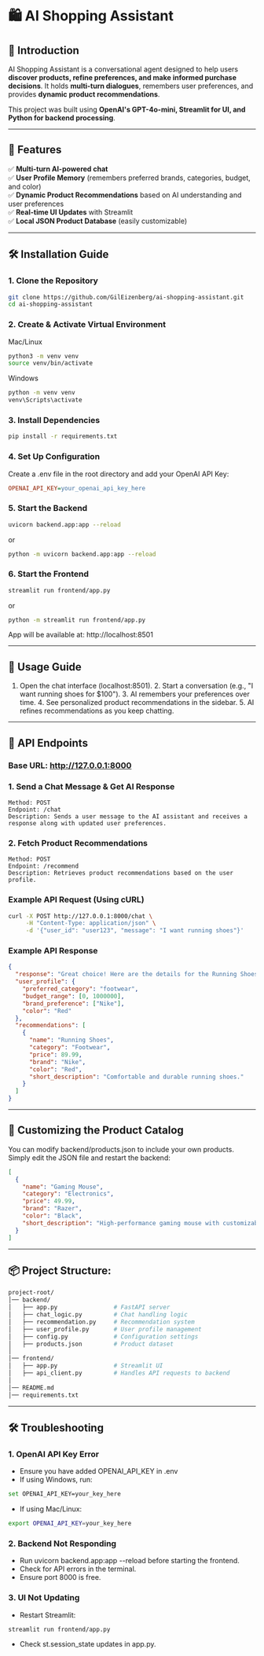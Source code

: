 # 🛍️ AI Shopping Assistant

## 📌 Introduction

AI Shopping Assistant is a conversational agent designed to help users **discover products, refine preferences, and make informed purchase decisions**. It holds **multi-turn dialogues**, remembers user preferences, and provides **dynamic product recommendations**.

This project was built using **OpenAI's GPT-4o-mini, Streamlit for UI, and Python for backend processing**.

---

## 🚀 Features

✅ **Multi-turn AI-powered chat**  
✅ **User Profile Memory** (remembers preferred brands, categories, budget, and color)  
✅ **Dynamic Product Recommendations** based on AI understanding and user preferences  
✅ **Real-time UI Updates** with Streamlit  
✅ **Local JSON Product Database** (easily customizable)  

---

## 🛠️ Installation Guide

### **1. Clone the Repository**
```sh
git clone https://github.com/GilEizenberg/ai-shopping-assistant.git
cd ai-shopping-assistant
```

### **2. Create & Activate Virtual Environment**

Mac/Linux
```sh
python3 -m venv venv
source venv/bin/activate
```
Windows
```sh
python -m venv venv
venv\Scripts\activate
```

### **3. Install Dependencies**

```sh
pip install -r requirements.txt
```

### **4. Set Up Configuration**

Create a .env file in the root directory and add your OpenAI API Key:
```ini
OPENAI_API_KEY=your_openai_api_key_here
```

### **5. Start the Backend**

```sh
uvicorn backend.app:app --reload
```
or

```sh
python -m uvicorn backend.app:app --reload
```

### **6. Start the Frontend**

```sh
streamlit run frontend/app.py
```
or

```sh
python -m streamlit run frontend/app.py
```

App will be available at: http://localhost:8501

---

## 📝 Usage Guide

1. Open the chat interface (localhost:8501).
2️. Start a conversation (e.g., "I want running shoes for $100").
3️. AI remembers your preferences over time.
4️. See personalized product recommendations in the sidebar.
5️. AI refines recommendations as you keep chatting.

---

## 🔧 API Endpoints

### Base URL: http://127.0.0.1:8000

### 1️. Send a Chat Message & Get AI Response

    Method: POST
    Endpoint: /chat
    Description: Sends a user message to the AI assistant and receives a response along with updated user preferences.

### 2. Fetch Product Recommendations

    Method: POST
    Endpoint: /recommend
    Description: Retrieves product recommendations based on the user profile.

### Example API Request (Using cURL)
```sh
curl -X POST http://127.0.0.1:8000/chat \
     -H "Content-Type: application/json" \
     -d '{"user_id": "user123", "message": "I want running shoes"}'

```
### Example API Response
```json
{
  "response": "Great choice! Here are the details for the Running Shoes...",
  "user_profile": {
    "preferred_category": "footwear",
    "budget_range": [0, 1000000],
    "brand_preference": ["Nike"],
    "color": "Red"
  },
  "recommendations": [
    {
      "name": "Running Shoes",
      "category": "Footwear",
      "price": 89.99,
      "brand": "Nike",
      "color": "Red",
      "short_description": "Comfortable and durable running shoes."
    }
  ]
}
```

---

## 🛒 Customizing the Product Catalog

You can modify backend/products.json to include your own products.
Simply edit the JSON file and restart the backend:
```json
[
  {
    "name": "Gaming Mouse",
    "category": "Electronics",
    "price": 49.99,
    "brand": "Razer",
    "color": "Black",
    "short_description": "High-performance gaming mouse with customizable buttons."
  }
]
```
---

## 📦 Project Structure:

```bash
project-root/
│── backend/
│   ├── app.py                # FastAPI server
│   ├── chat_logic.py         # Chat handling logic
│   ├── recommendation.py     # Recommendation system
│   ├── user_profile.py       # User profile management
│   ├── config.py             # Configuration settings
│   ├── products.json         # Product dataset
│
│── frontend/
│   ├── app.py                # Streamlit UI
│   ├── api_client.py         # Handles API requests to backend
│
│── README.md
│── requirements.txt

```

---

## 🛠️ Troubleshooting

### 1️. OpenAI API Key Error

- Ensure you have added OPENAI_API_KEY in .env
- If using Windows, run:

```sh
set OPENAI_API_KEY=your_key_here
```
- If using Mac/Linux:
```sh
export OPENAI_API_KEY=your_key_here
```

### 2. Backend Not Responding

- Run uvicorn backend.app:app --reload before starting the frontend.
- Check for API errors in the terminal.
- Ensure port 8000 is free.

### 3️. UI Not Updating

- Restart Streamlit:
```sh
streamlit run frontend/app.py
```
- Check st.session_state updates in app.py.